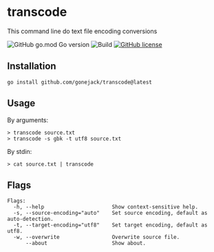 # transcode
This command line do text file encoding conversions

![GitHub go.mod Go version](https://img.shields.io/github/go-mod/go-version/gonejack/transcode)
![Build](https://github.com/gonejack/transcode/actions/workflows/go.yml/badge.svg)
[![GitHub license](https://img.shields.io/github/license/gonejack/transcode.svg?color=blue)](LICENSE)

## Installation
```
go install github.com/gonejack/transcode@latest
```

## Usage

By arguments:
```
> transcode source.txt
> transcode -s gbk -t utf8 source.txt
```

By stdin:
```
> cat source.txt | transcode
```

## Flags
```
Flags:
  -h, --help                      Show context-sensitive help.
  -s, --source-encoding="auto"    Set source encoding, default as auto-detection.
  -t, --target-encoding="utf8"    Set target encoding, default as utf8.
  -w, --overwrite                 Overwrite source file.
      --about                     Show about.
```
